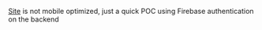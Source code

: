 [Site](https://nickmccarty.me/admin-portal-demo) is not mobile optimized, just a quick POC using Firebase authentication on the backend
